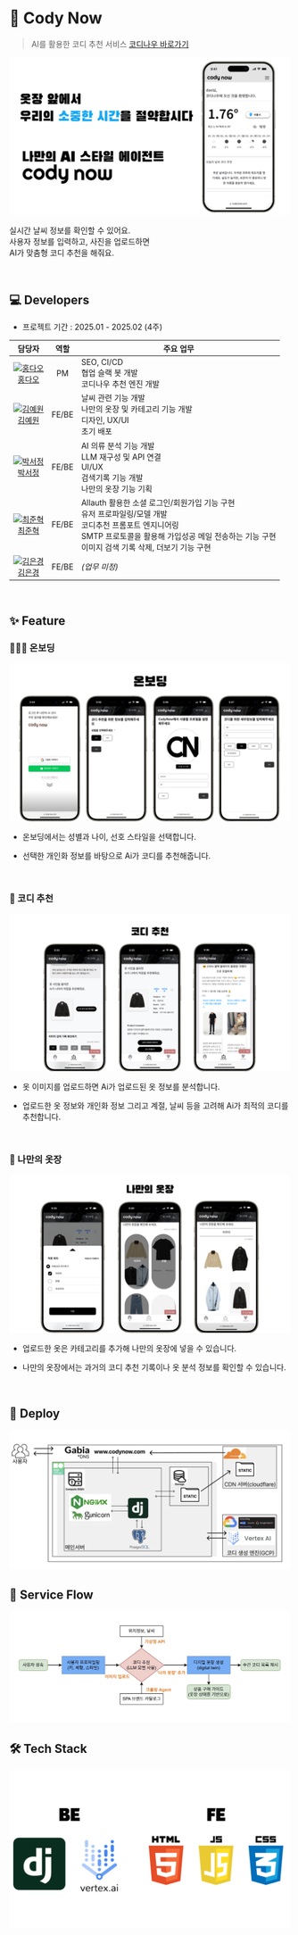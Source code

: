 # 👕 Cody Now
> AI를 활용한 코디 추천 서비스
> [코디나우 바로가기](https://www.codynow.com/)
<img src="static/images/readme/introduce-001.png" alt="소개">

실시간 날씨 정보를 확인할 수 있어요.<br>
사용자 정보를 입력하고, 사진을 업로드하면<br> 
AI가 맞춤형 코디 추천을 해줘요.

<br>

## 💻 Developers
* 프로젝트 기간 : 2025.01 - 2025.02 (4주)

| 담당자 | 역할 | 주요 업무 |
| :----: | :--: | --------- |
| <a href="https://github.com/RRT3333"><img src="https://avatars.githubusercontent.com/RRT3333?v=4" alt="홍다오" width="140" height="140"></a><br>[홍다오](https://github.com/RRT3333) | PM | SEO, CI/CD<br>협업 슬랙 봇 개발<br>코디나우 추천 엔진 개발 |
| <a href="https://github.com/yeeeww"><img src="https://avatars.githubusercontent.com/yeeeww?v=4" alt="김예원" width="140" height="140"></a><br>[김예원](https://github.com/yeeeww) | FE/BE | 날씨 관련 기능 개발<br>나만의 옷장 및 카테고리 기능 개발<br>디자인, UX/UI<br>초기 배포 |
| <a href="https://github.com/Imggaggu"><img src="https://avatars.githubusercontent.com/Imggaggu?v=4" alt="박서정" width="140" height="140"></a><br>[박서정](https://github.com/Imggaggu) | FE/BE | AI 의류 분석 기능 개발<br>LLM 재구성 및 API 연결<br>UI/UX<br>검색기록 기능 개발<br>나만의 옷장 기능 기획 |
| <a href="https://github.com/junhkchoi"><img src="https://avatars.githubusercontent.com/junhkchoi?v=4" alt="최준혁" width="140" height="140"></a><br>[최준혁](https://github.com/junhkchoi) | FE/BE | Allauth 활용한 소셜 로그인/회원가입 기능 구현<br>유저 프로파일링/모델 개발<br>코디추천 프롬포트 엔지니어링<br>SMTP 프로토콜을 활용해 가입성공 메일 전송하는 기능 구현<br>이미지 검색 기록 삭제, 더보기 기능 구현 |
| <a href="https://github.com/eunkyoung529"><img src="https://avatars.githubusercontent.com/eunkyoung529?v=4" alt="김은경" width="140" height="140"></a><br>[김은경](https://github.com/eunkyoung529) | FE/BE | *(업무 미정)* |
<br>

## ✨ Feature

### 💁🏻‍♀️ 온보딩
<img src="static/images/readme/onboarding-001.png" alt="온보딩">


* 온보딩에서는 성별과 나이, 선호 스타일을 선택합니다.

* 선택한 개인화 정보를 바탕으로 Ai가 코디를 추천해줍니다.
  
<br>

### 👕 코디 추천
<img src="static/images/readme/codyrecommend-001.png" alt="코디추천">


* 옷 이미지를 업로드하면 Ai가 업로드된 옷 정보를 분석합니다.

* 업로드한 옷 정보와 개인화 정보 그리고 계절, 날씨 등을 고려해 Ai가 최적의 코디를 추천합니다.
  

<br>

### 🚪 나만의 옷장
<img src="static/images/readme/mycloset-001.png" alt="나만의 옷장">


* 업로드한 옷은 카테고리를 추가해 나만의 옷장에 넣을 수 있습니다.
  
* 나만의 옷장에서는 과거의 코디 추천 기록이나 옷 분석 정보를 확인할 수 있습니다.

<br>

## 🚀 Deploy 
<img src="static/images/readme/deploy.png" alt="배포">

<br>

## 🔀 Service Flow
<img src="static/images/readme/serviceflow.png" alt="서비스 플로우">

<br>

## 🛠️ Tech Stack
<img src="static/images/readme/techstack-001.png" alt="기술 스택">

<br>
